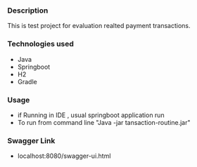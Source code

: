 ### Description

This is test project for evaluation realted payment transactions.

### Technologies used
 + Java
 + Springboot
 + H2
 + Gradle

### Usage
 + if Running in IDE , usual springboot application run
 + To run from command line "Java -jar tansaction-routine.jar"

### Swagger Link
 + localhost:8080/swagger-ui.html




